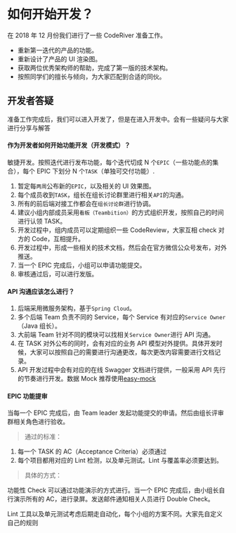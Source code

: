 # 如何开始开发？

在 2018 年 12 月份我们进行了一些 CodeRiver 准备工作。

- 重新第一迭代的产品的功能。
- 重新设计了产品的 UI 渲染图。
- 获取两位优秀架构师的帮助，完成了第一版的技术架构。
- 按照同学们的擅长与倾向，为大家匹配到合适的同伙。



## 开发者答疑

准备工作完成后，我们可以进入开发了，但是在进入开发中。会有一些疑问与大家进行分享与解答



#### 作为开发者如何开始功能开发（开发模式）？

敏捷开发。按照迭代进行发布功能，每个迭代切成 N 个`EPIC`（一些功能点的集合），每个 EPIC 下划分 N 个`TASK`（单独可交付功能）.



1. 暂定每`两周`公布新的`EPIC`，以及相关的 UI 效果图。
2. 每个成员收到`TASK`，组长在组长讨论群里进行相关`API`的沟通。
3. 所有的前后端对接工作都会在`组长讨论群`进行协调。
4. 建议小组内部成员采用`看板（Teambition）`的方式组织开发，按照自己的时间进行认领 TASK。
5. 开发过程中，组内成员可以定期组织一些 CodeReview，大家互相 check 对方的 Code，互相提升。
6. 开发过程中，形成一些相关的技术文档，然后会在官方微信公众号发布，对外推送。
7. 当一个 EPIC 完成后，小组可以申请功能提交。
8. 审核通过后，可以进行发版。



#### API 沟通应该怎么进行？

1. 后端采用微服务架构，基于`Spring Cloud`。
2. 多个后端 Team 负责不同的 Service，每个 Service 有对应的`Service Owner`（Java 组长）。
3. 大前端 Team 针对不同的模块可以找相关`Service Owner`进行 API 沟通。
4. 在 TASK 对外公布的同时，会有对应的业务 API 模型对外提供。具体开发时候，大家可以按照自己的需要进行沟通更改，每次更改内容需要进行文档记录。
5. API 开发过程中会有对应的在线 Swagger 文档进行提供，一般采用 API 先行的节奏进行开发。数据 Mock 推荐使用[easy-mock](https://easy-mock.com/)



#### EPIC 功能提审

当每一个 EPIC 完成后，由 Team leader 发起功能提交的申请。然后由组长评审群相关角色进行验收。

> 通过的标准：

1. 每一个 TASK 的 AC（Acceptance Criteria）必须通过
2. 每个项目都用对应的 Lint 检测，以及单元测试。Lint 与覆盖率必须要达到。

> 具体的方式：

功能性 Check 可以通过功能演示的方式进行。当一个 EPIC 完成后，由小组长自行演示所有的 AC，进行录屏。发送邮件通知相关人员进行 Double Check。

Lint 工具以及单元测试考虑后期走自动化，每个小组的方案不同。大家先自定义自己的规则
